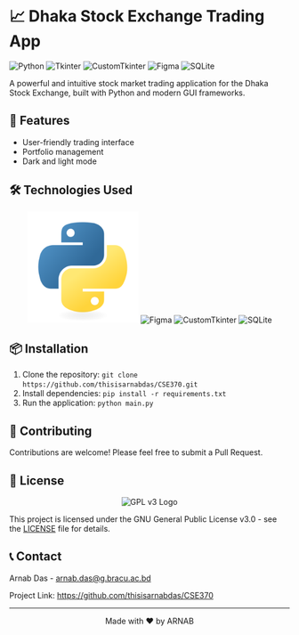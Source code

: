 # 📈 Dhaka Stock Exchange Trading App

![Python](https://img.shields.io/badge/Python-3776AB?style=for-the-badge&logo=python&logoColor=white)
![Tkinter](https://img.shields.io/badge/Tkinter-3776AB?style=for-the-badge&logo=python&logoColor=white)
![CustomTkinter](https://img.shields.io/badge/CustomTkinter-3776AB?style=for-the-badge&logo=python&logoColor=white)
![Figma](https://img.shields.io/badge/Figma-F24E1E?style=for-the-badge&logo=figma&logoColor=white)
![SQLite](https://img.shields.io/badge/sqlite-%2307405e.svg?style=for-the-badge&logo=sqlite&logoColor=white)

A powerful and intuitive stock market trading application for the Dhaka Stock Exchange, built with Python and modern GUI frameworks.

## 🚀 Features

- User-friendly trading interface
- Portfolio management
- Dark and light mode

## 🛠️ Technologies Used

<p align="center">
  <img src="https://raw.githubusercontent.com/devicons/devicon/master/icons/python/python-original.svg" alt="Python" width="200" />
  <img src="https://www.vectorlogo.zone/logos/figma/figma-icon.svg" alt="Figma" width="200" />
  <img src="https://raw.githubusercontent.com/TomSchimansky/CustomTkinter/master/documentation_images/CustomTkinter_logo_light.png" alt="CustomTkinter" width="500" />
  <img src="https://www.sqlite.org/images/sqlite370_banner.gif" alt="SQLite" width="250"/>
</p>


## 📦 Installation

1. Clone the repository:
   `git clone https://github.com/thisisarnabdas/CSE370.git`
2. Install dependencies:
   `pip install -r requirements.txt`
3. Run the application:
   `python main.py`

## 🤝 Contributing

Contributions are welcome! Please feel free to submit a Pull Request.

## 📄 License

<p align="center">
<img src="https://www.gnu.org/graphics/gplv3-with-text-136x68.png" alt="GPL v3 Logo"/>
</p>

This project is licensed under the GNU General Public License v3.0 - see the [LICENSE](LICENSE) file for details.

## 📞 Contact

Arnab Das - arnab.das@g.bracu.ac.bd

Project Link: https://github.com/thisisarnabdas/CSE370

---
<p align="center">
  Made with ❤️ by ARNAB
</p>
